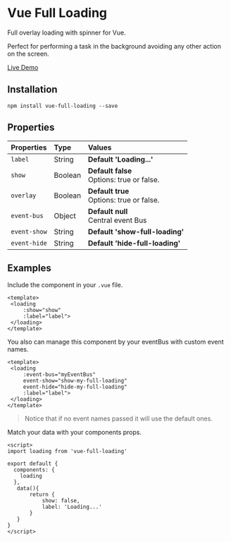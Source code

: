 #   Vue Full Loading


Full overlay loading with spinner for Vue.

Perfect for performing a task in the background avoiding any other action on the screen.

<a href="https://pygmyslowloris.github.io/vue-full-loading/"> Live Demo</a>

##  Installation

```
npm install vue-full-loading --save
```

##  Properties

| Properties            | Type      | Values     |
| :---------------      | :-------  | :--------- |
|  `label`              | String    | <b>Default 'Loading...' |
|  `show`               | Boolean   | <b>Default false</b> <br>Options: true or false.  |
|  `overlay`            | Boolean   | <b>Default true</b> <br>Options: true or false.  |
|  `event-bus`          | Object    | <b>Default null</b> <br>Central event Bus  |
|  `event-show`         | String    | <b>Default 'show-full-loading'|
|  `event-hide`         | String    | <b>Default 'hide-full-loading'|


##  Examples

Include the component in your `.vue` file. 
```
<template>
 <loading
     :show="show"
     :label="label">
 </loading>
</template>
```

You also can manage this component by your eventBus with custom event names. 
```
<template>
 <loading
     :event-bus="myEventBus"
     event-show="show-my-full-loading"
     event-hide="hide-my-full-loading"
     :label="label">
 </loading>
</template>
```
> Notice that if no event names passed it will use the default ones.

Match your data with your components props.
```
<script>
import loading from 'vue-full-loading'

export default {
  components: {
    loading
  },
   data(){
       return {
           show: false,
           label: 'Loading...'
       }
   }
}
</script>
```
